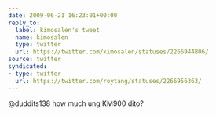 ```yaml
---
date: 2009-06-21 16:23:01+00:00
reply_to:
  label: kimosalen's tweet
  name: kimosalen
  type: twitter
  url: https://twitter.com/kimosalen/statuses/2266944806/
source: twitter
syndicated:
- type: twitter
  url: https://twitter.com/roytang/statuses/2266956363/
---
```


@duddits138 how much ung KM900 dito?